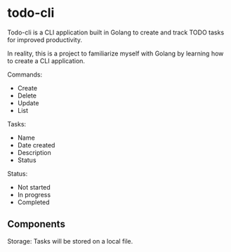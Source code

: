 # todo-cli

Todo-cli is a CLI application built in Golang to create and track TODO tasks for improved productivity.

In reality, this is a project to familiarize myself with Golang by learning how to create a CLI application.

Commands:
- Create 
- Delete
- Update
- List

Tasks:
- Name
- Date created
- Description
- Status

Status:
- Not started
- In progress
- Completed

## Components
Storage: Tasks will be stored on a local file.

